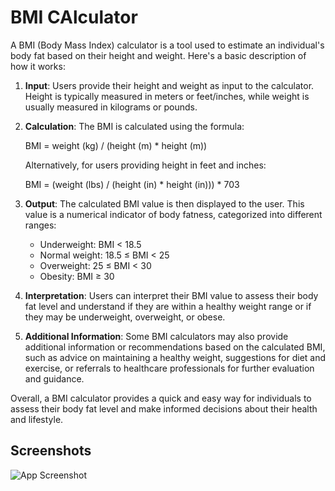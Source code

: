 
# BMI CAlculator

A BMI (Body Mass Index) calculator is a tool used to estimate an individual's body fat based on their height and weight. Here's a basic description of how it works:

1. **Input**: Users provide their height and weight as input to the calculator. Height is typically measured in meters or feet/inches, while weight is usually measured in kilograms or pounds.

2. **Calculation**: The BMI is calculated using the formula:

   BMI = weight (kg) / (height (m) * height (m))

   Alternatively, for users providing height in feet and inches:

   BMI = (weight (lbs) / (height (in) * height (in))) * 703

3. **Output**: The calculated BMI value is then displayed to the user. This value is a numerical indicator of body fatness, categorized into different ranges:

   - Underweight: BMI < 18.5
   - Normal weight: 18.5 ≤ BMI < 25
   - Overweight: 25 ≤ BMI < 30
   - Obesity: BMI ≥ 30

4. **Interpretation**: Users can interpret their BMI value to assess their body fat level and understand if they are within a healthy weight range or if they may be underweight, overweight, or obese.

5. **Additional Information**: Some BMI calculators may also provide additional information or recommendations based on the calculated BMI, such as advice on maintaining a healthy weight, suggestions for diet and exercise, or referrals to healthcare professionals for further evaluation and guidance.

Overall, a BMI calculator provides a quick and easy way for individuals to assess their body fat level and make informed decisions about their health and lifestyle.
## Screenshots

![App Screenshot](https://media.licdn.com/dms/image/D4D22AQEoiMqV-Tt_NA/feedshare-shrink_800/0/1709191819583?e=1712188800&v=beta&t=00hC_WVi5cNHF5Dd2r1zFMCHcw5Sa2sh3qzmICuyhB4)

